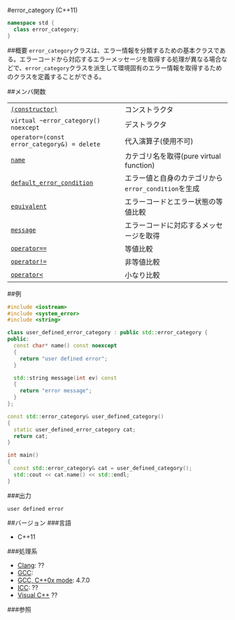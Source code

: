 #error_category (C++11)
```cpp
namespace std {
  class error_category;
}
```

##概要
`error_category`クラスは、エラー情報を分類するための基本クラスである。エラーコードから対応するエラーメッセージを取得する処理が異なる場合などで、`error_category`クラスを派生して環境固有のエラー情報を取得するためのクラスを定義することができる。

##メンバ関数

| | |
|---------------------------------------------------------------------------------------------------------------------------------------------------------|---------------------------------------------------------------------------------|
| [`(constructor)`](./error_category/error_category.md) | コンストラクタ |
| `virtual ~error_category() noexcept` | デストラクタ |
| `operator=(const error_category&) = delete` | 代入演算子(使用不可) |
| [`name`](./error_category/name.md) | カテゴリ名を取得(pure virtual function) |
| [`default_error_condition`](./error_category/default_error_condition.md) | エラー値と自身のカテゴリから`error_condition`を生成 |
| [`equivalent`](./error_category/equivalent.md) | エラーコードとエラー状態の等値比較 |
| [`message`](./error_category/message.md) | エラーコードに対応するメッセージを取得 |
| [`operator==`](./error_category/equal.md) | 等値比較 |
| [`operator!=`](./error_category/not_equal.md) | 非等値比較 |
| [`operator<`](./error_category/less.md) | 小なり比較 |

##例
```cpp
#include <iostream>
#include <system_error>
#include <string>

class user_defined_error_category : public std::error_category {
public:
  const char* name() const noexcept
  {
    return "user defined error";
  }

  std::string message(int ev) const
  {
    return "error message";
  }
};

const std::error_category& user_defined_category()
{
  static user_defined_error_category cat;
  return cat;
}

int main()
{
  const std::error_category& cat = user_defined_category();
  std::cout << cat.name() << std::endl;
}
```

###出力
```
user defined error
```

##バージョン
###言語
- C++11

###処理系
- [Clang](/implementation#clang.md): ??
- [GCC](/implementation#gcc.md): 
- [GCC, C++0x mode](/implementation#gcc.md): 4.7.0
- [ICC](/implementation#icc.md): ??
- [Visual C++](/implementation#visual_cpp.md) ??


###参照

